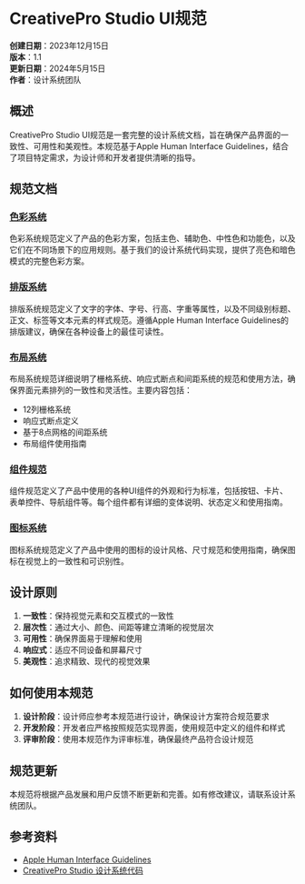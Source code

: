 # CreativePro Studio UI规范

**创建日期**：2023年12月15日  
**版本**：1.1  
**更新日期**：2024年5月15日  
**作者**：设计系统团队

## 概述

CreativePro Studio UI规范是一套完整的设计系统文档，旨在确保产品界面的一致性、可用性和美观性。本规范基于Apple Human Interface Guidelines，结合了项目特定需求，为设计师和开发者提供清晰的指导。

## 规范文档

### [色彩系统](色彩系统.md)

色彩系统规范定义了产品的色彩方案，包括主色、辅助色、中性色和功能色，以及它们在不同场景下的应用规则。基于我们的设计系统代码实现，提供了亮色和暗色模式的完整色彩方案。

### [排版系统](排版系统.md)

排版系统规范定义了文字的字体、字号、行高、字重等属性，以及不同级别标题、正文、标签等文本元素的样式规范。遵循Apple Human Interface Guidelines的排版建议，确保在各种设备上的最佳可读性。

### [布局系统](布局系统.md)

布局系统规范详细说明了栅格系统、响应式断点和间距系统的规范和使用方法，确保界面元素排列的一致性和灵活性。主要内容包括：

- 12列栅格系统
- 响应式断点定义
- 基于8点网格的间距系统
- 布局组件使用指南

### [组件规范](组件规范.md)

组件规范定义了产品中使用的各种UI组件的外观和行为标准，包括按钮、卡片、表单控件、导航组件等。每个组件都有详细的变体说明、状态定义和使用指南。

### [图标系统](图标系统.md)

图标系统规范定义了产品中使用的图标的设计风格、尺寸规范和使用指南，确保图标在视觉上的一致性和可识别性。

## 设计原则

1. **一致性**：保持视觉元素和交互模式的一致性
2. **层次性**：通过大小、颜色、间距等建立清晰的视觉层次
3. **可用性**：确保界面易于理解和使用
4. **响应式**：适应不同设备和屏幕尺寸
5. **美观性**：追求精致、现代的视觉效果

## 如何使用本规范

1. **设计阶段**：设计师应参考本规范进行设计，确保设计方案符合规范要求
2. **开发阶段**：开发者应严格按照规范实现界面，使用规范中定义的组件和样式
3. **评审阶段**：使用本规范作为评审标准，确保最终产品符合设计规范

## 规范更新

本规范将根据产品发展和用户反馈不断更新和完善。如有修改建议，请联系设计系统团队。

## 参考资料

- [Apple Human Interface Guidelines](https://developer.apple.com/design/human-interface-guidelines/)
- [CreativePro Studio 设计系统代码](../../../src/design-system/)